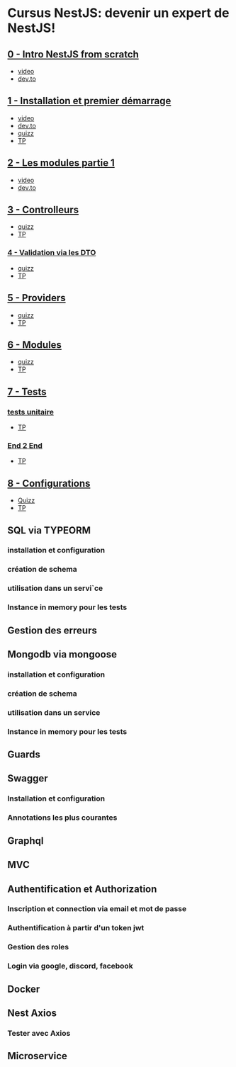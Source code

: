# Cursus NestJS: devenir un expert de NestJS!

## [0 - Intro NestJS from scratch](./0-nest-from-scratch/0-nest-from-scratch.md)
- [video](https://www.youtube.com/watch?v=uW2wakcgmZI&t=8s)
- [dev.to](https://dev.to/webeleon/0-nest-js-from-scratch-20b1)

## [1 - Installation et premier démarrage](./1-installation/1-installation.md)
- [video](https://www.youtube.com/watch?v=AJb6B5iECQU)
- [dev.to](https://dev.to/webeleon/1-installation-de-nest-4mbd)
- [quizz](./1-installation/quizz.md)
- [TP](./1-installation/TP.md)

## [2 - Les modules partie 1](./2-les-modules-partie-1/2-les-modules-partie-1.md)
- [video]()
- [dev.to]()

## [3 - Controlleurs](3-controllers/3-controllers.md)
- [quizz](3-controllers/quizz.md)
- [TP](3-controllers/TP.md)

### [4 - Validation via les DTO](4-validation-via-dto/4-validation-via-dto.md)
- [quizz](4-validation-via-dto/quizz.md)
- [TP](4-validation-via-dto/TP.md)

## [5 - Providers](5-providers/5-providers.md)
- [quizz](5-providers/quizz.md)
- [TP](5-providers/TP.md)

## [6 - Modules](6-modules/6-modules.md)
- [quizz](6-modules/quizz.md)
- [TP](6-modules/TP.md)

## [7 - Tests](7-tests/5-tests.md)
### [tests unitaire](7-tests/5-tests-unitaires.md)
- [TP](7-tests/TP-test-unitiaire.md)
### [End 2 End](7-tests/5-tests-e2e.md)
- [TP](7-tests/TP-test-e2e.md)

## [8 - Configurations](8-configurations/8-configurations.md)
- [Quizz](8-configurations/8-quizz.md)
- [TP](8-configurations/8-TP.md)

## SQL via TYPEORM
### installation et configuration
### création de schema
### utilisation dans un servi`ce
### Instance in memory pour les tests

## Gestion des erreurs

## Mongodb via mongoose
### installation et configuration
### création de schema
### utilisation dans un service
### Instance in memory pour les tests

## Guards

## Swagger
### Installation et configuration
### Annotations les plus courantes

## Graphql

## MVC

## Authentification et Authorization
### Inscription et connection via email et mot de passe
### Authentification à partir d'un token jwt
### Gestion des roles
### Login via google, discord, facebook

## Docker

## Nest Axios
### Tester avec Axios

## Microservice

